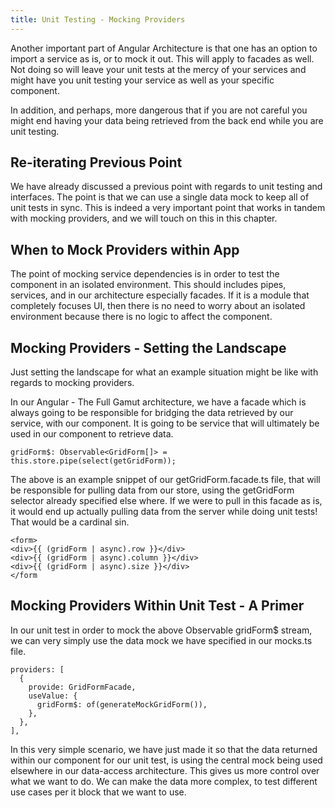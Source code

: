 ```yaml
---
title: Unit Testing - Mocking Providers
---
```


Another important part of Angular Architecture is that one has an option
to import a service as is, or to mock it out. This will apply to facades
as well. Not doing so will leave your unit tests at the mercy of your
services and might have you unit testing your service as well as your
specific component.

In addition, and perhaps, more dangerous that if you are not careful you
might end having your data being retrieved from the back end while you
are unit testing.

 Re-iterating Previous Point 
----------------------------

We have already discussed a previous point with regards to unit testing
and interfaces. The point is that we can use a single data mock to keep
all of unit tests in sync. This is indeed a very important point that
works in tandem with mocking providers, and we will touch on this in
this chapter.

 When to Mock Providers within App 
----------------------------------

The point of mocking service dependencies is in order to test the
component in an isolated environment. This should includes pipes,
services, and in our architecture especially facades. If it is a module
that completely focuses UI, then there is no need to worry about an
isolated environment because there is no logic to affect the component.

 Mocking Providers - Setting the Landscape 
------------------------------------------

Just setting the landscape for what an example situation might be like
with regards to mocking providers.

In our Angular - The Full Gamut architecture, we have a facade which is
always going to be responsible for bridging the data retrieved by our
service, with our component. It is going to be service that will
ultimately be used in our component to retrieve data.

    gridForm$: Observable<GridForm[]> = this.store.pipe(select(getGridForm));

The above is an example snippet of our getGridForm.facade.ts file, that
will be responsible for pulling data from our store, using the
getGridForm selector already specified else where. If we were to pull in
this facade as is, it would end up actually pulling data from the server
while doing unit tests! That would be a cardinal sin.

    <form>
    <div>{{ (gridForm | async).row }}</div>
    <div>{{ (gridForm | async).column }}</div>
    <div>{{ (gridForm | async).size }}</div>
    </form

 Mocking Providers Within Unit Test - A Primer 
----------------------------------------------

In our unit test in order to mock the above Observable gridForm\$
stream, we can very simply use the data mock we have specified in our
mocks.ts file.

    providers: [
      {
        provide: GridFormFacade,
        useValue: {
          gridForm$: of(generateMockGridForm()),
        },
      },
    ],

In this very simple scenario, we have just made it so that the data
returned within our component for our unit test, is using the central
mock being used elsewhere in our data-access architecture. This gives us
more control over what we want to do. We can make the data more complex,
to test different use cases per it block that we want to use.
